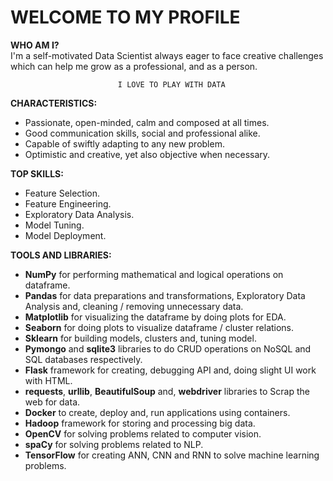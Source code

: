 # WELCOME TO MY PROFILE

**WHO AM I?**  
I'm a self-motivated Data Scientist always eager to face creative challenges which can help me grow as a professional, and as a person.

							I LOVE TO PLAY WITH DATA
**CHARACTERISTICS:**  
* Passionate, open-minded, calm and composed at all times.
* Good communication skills, social and professional alike.  
* Capable of swiftly adapting to any new problem.
* Optimistic and creative, yet also objective when necessary.

**TOP SKILLS:**  
* Feature Selection.
* Feature Engineering.  
* Exploratory Data Analysis.
* Model Tuning.  
* Model Deployment.

**TOOLS AND LIBRARIES:**  
* **NumPy** for performing mathematical and logical operations on dataframe.
* **Pandas** for data preparations and transformations, Exploratory Data Analysis and, cleaning / removing unnecessary data.
* **Matplotlib** for visualizing the dataframe by doing plots for EDA.
* **Seaborn** for doing plots to visualize dataframe / cluster relations.
* **Sklearn** for building models, clusters and, tuning model.
* **Pymongo** and **sqlite3** libraries to do CRUD operations on NoSQL and SQL databases respectively.  
* **Flask** framework for creating, debugging API and, doing slight UI work with HTML.
* **requests**, **urllib**, **BeautifulSoup** and, **webdriver** libraries to Scrap the web for data.
* **Docker** to create, deploy and, run applications using containers.  
* **Hadoop** framework for storing and processing big data.
* **OpenCV** for solving problems related to computer vision.
* **spaCy** for solving problems related to NLP.
* **TensorFlow** for creating ANN, CNN and RNN to solve machine learning problems.
